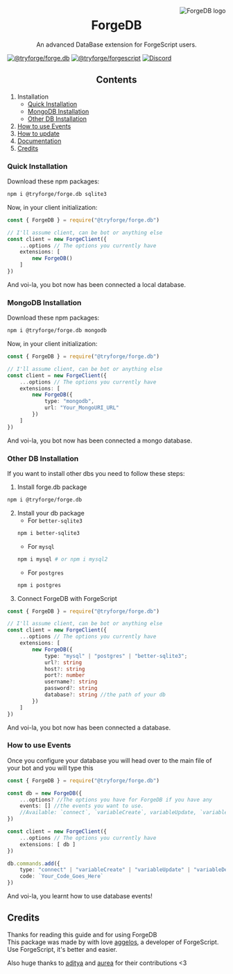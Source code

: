 <img src="https://cdn.discordapp.com/emojis/1185683362334134362.webp?size=64&quality=lossless" align="right" alt="ForgeDB logo"><h1 align="center">ForgeDB</h1><p align="center">An advanced DataBase extension for ForgeScript users.</p>
[![@tryforge/forge.db](https://img.shields.io/github/package-json/v/tryforge/ForgeDB/main?label=@tryforge/forge.db&color=5c16d4)](https://github.com/tryforge/ForgeDB/)
[![@tryforge/forgescript](https://img.shields.io/github/package-json/v/tryforge/ForgeScript/main?label=@tryforge/forgescript&color=5c16d4)](https://github.com/tryforge/ForgeScript/)
[![Discord](https://img.shields.io/discord/739934735387721768?logo=discord)](https://discord.gg/hcJgjzPvqb)<h2 align="center">Contents</h2>
1. Installation
    - [Quick Installation](#quick-installation)
    - [MongoDB Installation](#mongodb-installation)
    - [Other DB Installation](#other-db-installation)
2. [How to use Events](#how-to-use-events)
3. [How to update](https://github.com/tryforge/ForgeDB/blob/main/guides/how-to-update.md)
4. [Documentation](https://docs.botforge.org/p/ForgeDB/)
5. [Credits](#credits)

### Quick Installation

Download these npm packages:
```bash
npm i @tryforge/forge.db sqlite3
```

Now, in your client initialization:
```ts
const { ForgeDB } = require("@tryforge/forge.db")

// I'll assume client, can be bot or anything else
const client = new ForgeClient({
    ...options // The options you currently have
    extensions: [
        new ForgeDB()
    ]
})
```
And voi-la, you bot now has been connected a local database.

### MongoDB Installation

Download these npm packages:
```bash
npm i @tryforge/forge.db mongodb
```

Now, in your client initialization:
```ts
const { ForgeDB } = require("@tryforge/forge.db")

// I'll assume client, can be bot or anything else
const client = new ForgeClient({
    ...options // The options you currently have
    extensions: [
        new ForgeDB({
            type: "mongodb",
            url: "Your_MongoURI_URL"
        })
    ]
})
```
And voi-la, you bot now has been connected a mongo database.

### Other DB Installation
If you want to install other dbs you need to follow these steps:
1. Install forge.db package 
```bash
npm i @tryforge/forge.db
```

2. Install your db package
    - For `better-sqlite3`
    ```bash
    npm i better-sqlite3
    ```
    - For `mysql`
    ```bash
    npm i mysql # or npm i mysql2
    ```
    - For `postgres`
    ```bash
    npm i postgres
    ```
3. Connect ForgeDB with ForgeScript
```ts
const { ForgeDB } = require("@tryforge/forge.db")

// I'll assume client, can be bot or anything else
const client = new ForgeClient({
    ...options // The options you currently have
    extensions: [
        new ForgeDB({
            type: "mysql" | "postgres" | "better-sqlite3";
            url?: string
            host?: string
            port?: number
            username?: string
            password?: string
            database?: string //the path of your db
        })
    ]
})
```
And voi-la, you bot now has been connected a database.

### How to use Events
Once you configure your database you will head over to the main file of your bot and you will type this
```ts
const { ForgeDB } = require("@tryforge/forge.db")

const db = new ForgeDB({
    ...options? //The options you have for ForgeDB if you have any
    events: [] //the events you want to use.
    //Available: `connect`, `variableCreate`, variableUpdate, `variableDelete`
}) 

const client = new ForgeClient({
    ...options // The options you currently have
    extensions: [ db ]
})

db.commands.add({
    type: "connect" | "variableCreate" | "variableUpdate" | "variableDelete"
    code: `Your_Code_Goes_Here`
})
```
And voi-la, you learnt how to use database events!

## Credits
Thanks for reading this guide and for using ForgeDB <br>
This package was made by with love [aggelos](https://discord.com/users/637648484979441706), a developer of ForgeScript. Use ForgeScript, it's better and easier.

Also huge thanks to [aditya](https://discord.com/users/903681538842054686) and [aurea](https://discord.com/users/976413539076026388) for their contributions <3
